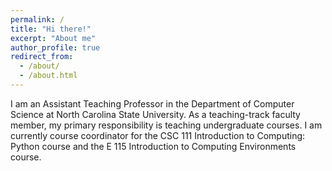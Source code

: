 ```yaml
---
permalink: /
title: "Hi there!"
excerpt: "About me"
author_profile: true
redirect_from: 
  - /about/
  - /about.html
---
```


I am an Assistant Teaching Professor in the Department of Computer Science at North Carolina State University. As a teaching-track faculty member, my primary responsibility is teaching undergraduate courses. I am currently course coordinator for the CSC 111 Introduction to Computing: Python course and the E 115 Introduction to Computing Environments course.


